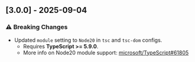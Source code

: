 ## [3.0.0] - 2025-09-04

### ⚠ Breaking Changes
- Updated `module` setting to `Node20` in `tsc` and `tsc-dom` configs.
    - Requires **TypeScript >= 5.9.0**.
    - More info on Node20 module support: [microsoft/TypeScript#61805](https://github.com/microsoft/TypeScript/issues/61805)
